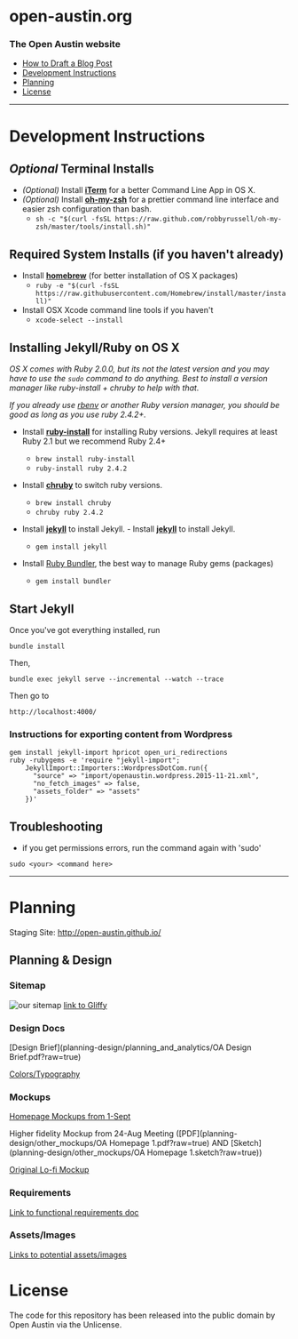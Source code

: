 # open-austin.org

### The Open Austin website

- [How to Draft a Blog Post](https://github.com/open-austin/open-austin.github.io/wiki/How-to-Draft-a-Blog-Post)
- [Development Instructions](#development-instructions)
- [Planning](#planning)
- [License](#license)

---

# Development Instructions

## _Optional_ Terminal Installs
- _(Optional)_ Install [**iTerm**](https://www.iterm2.com/) for a better Command Line App in OS X.
- _(Optional)_ Install [**oh-my-zsh**](https://github.com/robbyrussell/oh-my-zsh) for a prettier command line interface and easier zsh configuration than bash. 
  - `sh -c "$(curl -fsSL https://raw.github.com/robbyrussell/oh-my-zsh/master/tools/install.sh)"`

## Required System Installs (if you haven't already)

-  Install [**homebrew**](http://brew.sh/) (for better installation of OS X packages)	
	- `ruby -e "$(curl -fsSL https://raw.githubusercontent.com/Homebrew/install/master/install)"`
- Install OSX Xcode command line tools if you haven't
  - `xcode-select --install`

## Installing Jekyll/Ruby on OS X

_OS X comes with Ruby 2.0.0, but its not the latest version and you may have to use the `sudo` command to do anything. Best to install a version manager like ruby-install + chruby to help with that._

_If you already use [rbenv](https://github.com/rbenv/rbenv) or another Ruby version manager, you should be good as long as you use ruby 2.4.2+._ 

- Install [**ruby-install**](https://github.com/postmodern/ruby-install#readme) for installing Ruby versions.	Jekyll requires at least Ruby 2.1 but we recommend Ruby 2.4+
	- `brew install ruby-install`	
	- `ruby-install ruby 2.4.2`

- Install [**chruby**](https://github.com/postmodern/chruby) to switch ruby versions.	
	- `brew install chruby`	
	- `chruby ruby 2.4.2`

- Install [**jekyll**](https://github.com/postmodern/chruby) to install Jekyll.	- Install [**jekyll**](https://github.com/postmodern/chruby) to install Jekyll.
	- `gem install jekyll`

- Install [Ruby Bundler](https://bundler.io/), the best way to manage Ruby gems (packages)
  - `gem install bundler`


## Start Jekyll

Once you've got everything installed, run

```
bundle install
```

Then,

```
bundle exec jekyll serve --incremental --watch --trace
```

Then go to

```
http://localhost:4000/
```

### Instructions for exporting content from Wordpress

```
gem install jekyll-import hpricot open_uri_redirections
ruby -rubygems -e 'require "jekyll-import";
    JekyllImport::Importers::WordpressDotCom.run({
      "source" => "import/openaustin.wordpress.2015-11-21.xml",
      "no_fetch_images" => false,
      "assets_folder" => "assets"
    })'
```

## Troubleshooting

- if you get permissions errors, run the command again with 'sudo'

```
sudo <your> <command here>
```

---

# Planning

Staging Site: http://open-austin.github.io/

## Planning & Design

### Sitemap

![our sitemap](planning-design/site_architecture/oa-sitemap.png?raw=true)
[link to Gliffy](http://www.gliffy.com/go/publish/8981187)

### Design Docs

[Design Brief](planning-design/planning_and_analytics/OA Design Brief.pdf?raw=true)

[Colors/Typography](planning-design/typography/colorstypography2.png?raw=true)

### Mockups

[Homepage Mockups from 1-Sept](planning-design/final_mockups/oa_homepage_mockup.pdf?raw=true)

Higher fidelity Mockup from 24-Aug Meeting ([PDF](planning-design/other_mockups/OA Homepage 1.pdf?raw=true) AND [Sketch](planning-design/other_mockups/OA Homepage 1.sketch?raw=true))

[Original Lo-fi Mockup](planning-design/planning_and_analytics/lo-fi-mockup.jpg?raw=true)

### Requirements

[Link to functional requirements doc](https://docs.google.com/document/d/1dgYQunemFzfGPpmc6jJz5L1sCm0m7f9ZemPT0z6FK2c)

### Assets/Images

[Links to potential assets/images](https://github.com/open-austin/OA-Website/wiki/Assets-&-Images-for-potential-use)

# License

The code for this repository has been released into the public domain by Open Austin via the Unlicense.
